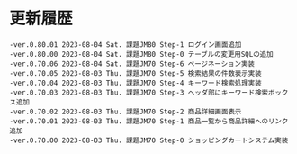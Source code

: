 # 更新履歴

	-ver.0.80.01 2023-08-04 Sat. 課題JM80 Step-1 ログイン画面追加
	-ver.0.80.00 2023-08-04 Sat. 課題JM80 Step-0 テーブルの変更用SQLの追加
	-ver.0.70.06 2023-08-04 Sat. 課題JM70 Step-6 ページネーション実装
	-ver.0.70.05 2023-08-03 Thu. 課題JM70 Step-5 検索結果の件数表示実装
	-ver.0.70.04 2023-08-03 Thu. 課題JM70 Step-4 キーワード検索処理実装
	-ver.0.70.03 2023-08-03 Thu. 課題JM70 Step-3 ヘッダ部にキーワード検索ボックス追加
	-ver.0.70.02 2023-08-03 Thu. 課題JM70 Step-2 商品詳細画面表示
	-ver.0.70.01 2023-08-03 Thu. 課題JM70 Step-1 商品一覧から商品詳細へのリンク追加
	-ver.0.70.00 2023-08-03 Thu. 課題JM70 Step-0 ショッピングカートシステム実装